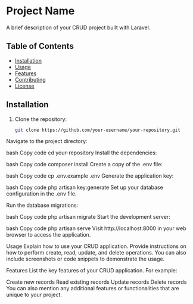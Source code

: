 # Project Name

A brief description of your CRUD project built with Laravel.

## Table of Contents

- [Installation](#installation)
- [Usage](#usage)
- [Features](#features)
- [Contributing](#contributing)
- [License](#license)

## Installation

1. Clone the repository:

   ```bash
   git clone https://github.com/your-username/your-repository.git

Navigate to the project directory:

bash
Copy code
cd your-repository
Install the dependencies:

bash
Copy code
composer install
Create a copy of the .env file:

bash
Copy code
cp .env.example .env
Generate the application key:

bash
Copy code
php artisan key:generate
Set up your database configuration in the .env file.

Run the database migrations:

bash
Copy code
php artisan migrate
Start the development server:

bash
Copy code
php artisan serve
Visit http://localhost:8000 in your web browser to access the application.

Usage
Explain how to use your CRUD application. Provide instructions on how to perform create, read, update, and delete operations. You can also include screenshots or code snippets to demonstrate the usage.

Features
List the key features of your CRUD application. For example:

Create new records
Read existing records
Update records
Delete records
You can also mention any additional features or functionalities that are unique to your project.
